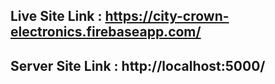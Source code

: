 ## Live Site Link : https://city-crown-electronics.firebaseapp.com/

## Server Site Link : http://localhost:5000/

